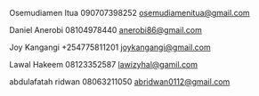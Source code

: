 Osemudiamen Itua    090707398252    osemudiamenitua@gmail.com

Daniel Anerobi      08104978440     anerobi86@gmail.com

Joy Kangangi +254775811201  joykangangi@gmail.com

Lawal Hakeem 08123352587    lawizyhal@gamil.com

abdulafatah ridwan 08063211050  abridwan0112@gmail.com
